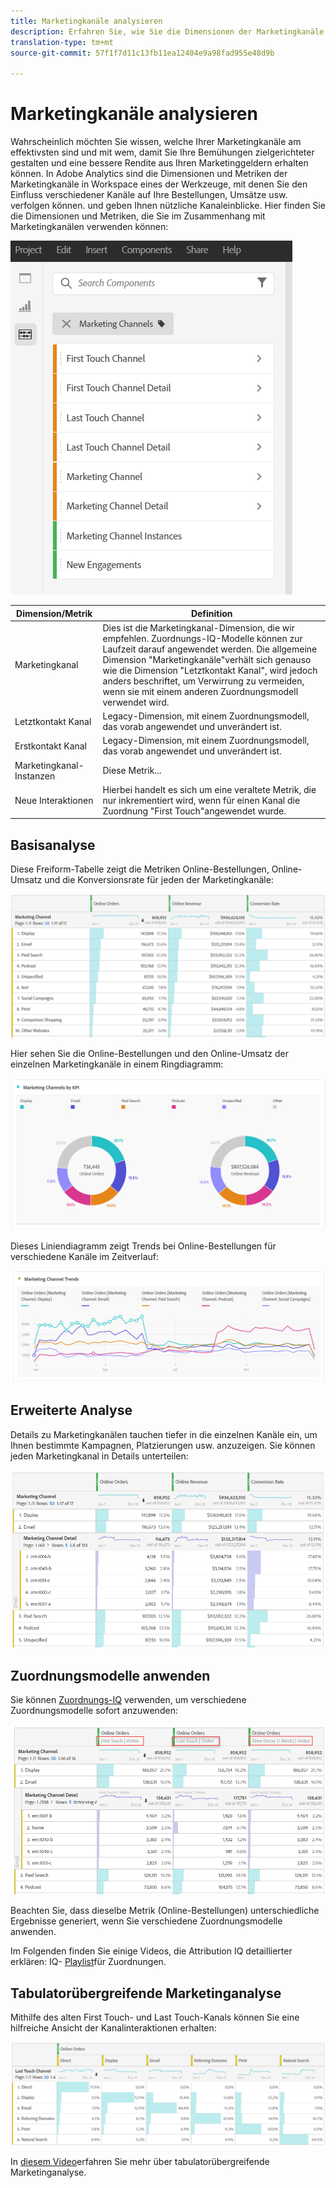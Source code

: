 ```yaml
---
title: Marketingkanäle analysieren
description: Erfahren Sie, wie Sie die Dimensionen der Marketingkanäle in Workspace verwenden.
translation-type: tm+mt
source-git-commit: 57f1f7d11c13fb11ea12404e9a98fad955e48d9b

---
```



# Marketingkanäle analysieren

Wahrscheinlich möchten Sie wissen, welche Ihrer Marketingkanäle am effektivsten sind und mit wem, damit Sie Ihre Bemühungen zielgerichteter gestalten und eine bessere Rendite aus Ihren Marketinggeldern erhalten können. In Adobe Analytics sind die Dimensionen und Metriken der Marketingkanäle in Workspace eines der Werkzeuge, mit denen Sie den Einfluss verschiedener Kanäle auf Ihre Bestellungen, Umsätze usw. verfolgen können. und geben Ihnen nützliche Kanaleinblicke. Hier finden Sie die Dimensionen und Metriken, die Sie im Zusammenhang mit Marketingkanälen verwenden können:

![](assets/mc-dims.png)

| Dimension/Metrik | Definition |
|---|---|
| Marketingkanal | Dies ist die Marketingkanal-Dimension, die wir empfehlen. Zuordnungs-IQ-Modelle können zur Laufzeit darauf angewendet werden. Die allgemeine Dimension &quot;Marketingkanäle&quot;verhält sich genauso wie die Dimension &quot;Letztkontakt Kanal&quot;, wird jedoch anders beschriftet, um Verwirrung zu vermeiden, wenn sie mit einem anderen Zuordnungsmodell verwendet wird. |
| Letztkontakt Kanal | Legacy-Dimension, mit einem Zuordnungsmodell, das vorab angewendet und unverändert ist. |
| Erstkontakt Kanal | Legacy-Dimension, mit einem Zuordnungsmodell, das vorab angewendet und unverändert ist. |
| Marketingkanal-Instanzen | Diese Metrik... |
| Neue Interaktionen | Hierbei handelt es sich um eine veraltete Metrik, die nur inkrementiert wird, wenn für einen Kanal die Zuordnung &quot;First Touch&quot;angewendet wurde. |

## Basisanalyse

Diese Freiform-Tabelle zeigt die Metriken Online-Bestellungen, Online-Umsatz und die Konversionsrate für jeden der Marketingkanäle:

![](assets/mc-viz1.png)

Hier sehen Sie die Online-Bestellungen und den Online-Umsatz der einzelnen Marketingkanäle in einem Ringdiagramm:

![](assets/mc-viz2.png)

Dieses Liniendiagramm zeigt Trends bei Online-Bestellungen für verschiedene Kanäle im Zeitverlauf:

![](assets/mc-viz3.png)

## Erweiterte Analyse

Details zu Marketingkanälen tauchen tiefer in die einzelnen Kanäle ein, um Ihnen bestimmte Kampagnen, Platzierungen usw. anzuzeigen. Sie können jeden Marketingkanal in Details unterteilen:

![](assets/mc-viz4.png)

## Zuordnungsmodelle anwenden

Sie können [Zuordnungs-IQ](https://docs.adobe.com/content/help/en/analytics/analyze/analysis-workspace/panels/attribution/use-attribution.html) verwenden, um verschiedene Zuordnungsmodelle sofort anzuwenden:

![](assets/mc-viz5.png)

Beachten Sie, dass dieselbe Metrik (Online-Bestellungen) unterschiedliche Ergebnisse generiert, wenn Sie verschiedene Zuordnungsmodelle anwenden.

Im Folgenden finden Sie einige Videos, die Attribution IQ detaillierter erklären: IQ- [Playlist](https://www.youtube.com/playlist?list=PL2tCx83mn7GuDzYEZ8jQlaScruZr3tBTR)für Zuordnungen.

## Tabulatorübergreifende Marketinganalyse

Mithilfe des alten First Touch- und Last Touch-Kanals können Sie eine hilfreiche Ansicht der Kanalinteraktionen erhalten:

![](assets/mc-viz6.png)

In [diesem Video](https://www.youtube.com/watch?v=M3EOdONa-3E)erfahren Sie mehr über tabulatorübergreifende Marketinganalyse.